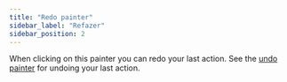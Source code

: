 ```yaml
---
title: "Redo painter"
sidebar_label: "Refazer"
sidebar_position: 2
---
```


When clicking on this painter you can redo your last action. See the [undo painter](redo) for undoing your last action.
